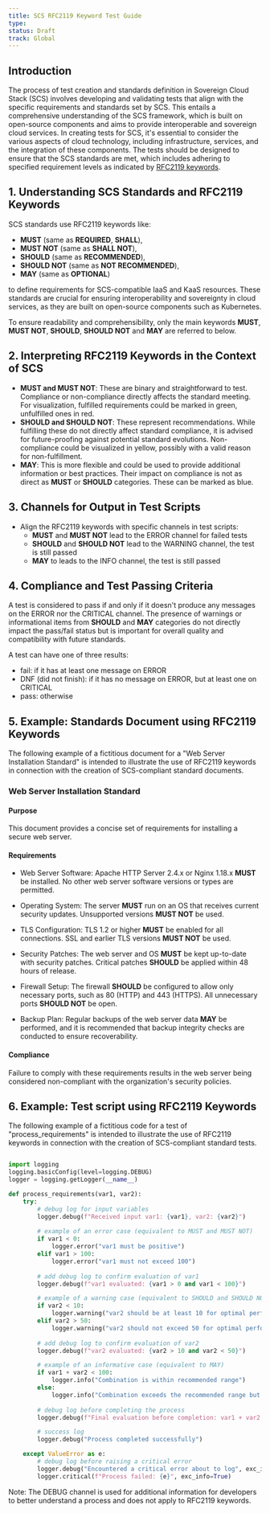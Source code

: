 ```yaml
---
title: SCS RFC2119 Keyword Test Guide
type:
status: Draft
track: Global
---
```


## Introduction

The process of test creation and standards definition in Sovereign Cloud Stack (SCS)
involves developing and validating tests that align with the specific requirements and
standards set by SCS. This entails a comprehensive understanding of the SCS framework,
which is built on open-source components and aims to provide interoperable and sovereign
cloud services. In creating tests for SCS, it's essential to consider the various aspects
of cloud technology, including infrastructure, services, and the integration of these
components. The tests should be designed to ensure that the SCS standards are met, which
includes adhering to specified requirement levels as indicated by [RFC2119 keywords](https://datatracker.ietf.org/doc/html/rfc2119).

## 1. Understanding SCS Standards and RFC2119 Keywords

SCS standards use RFC2119 keywords like:

* **MUST** (same as **REQUIRED**, **SHALL**),
* **MUST NOT** (same as **SHALL NOT**),
* **SHOULD** (same as **RECOMMENDED**),
* **SHOULD NOT** (same as **NOT RECOMMENDED**),
* **MAY** (same as **OPTIONAL**)

to define requirements for SCS-compatible IaaS and KaaS resources. These standards are crucial for ensuring interoperability and sovereignty in cloud services, as they are built on open-source components such as Kubernetes.

To ensure readability and comprehensibility, only the main keywords **MUST**, **MUST NOT**, **SHOULD**, **SHOULD NOT** and **MAY** are referred to below.

## 2. Interpreting RFC2119 Keywords in the Context of SCS

* **MUST and MUST NOT**: These are binary and straightforward to test. Compliance or
non-compliance directly affects the standard meeting. For visualization, fulfilled
requirements could be marked in green, unfulfilled ones in red.
* **SHOULD and SHOULD NOT**: These represent recommendations. While fulfilling these do
not directly affect standard compliance, it is advised for future-proofing against
potential standard evolutions. Non-compliance could be visualized in yellow, possibly
with a valid reason for non-fulfillment.
* **MAY**: This is more flexible and could be used to provide additional
information or best practices. Their impact on compliance is not as direct as **MUST** or
**SHOULD** categories. These can be marked as blue.

## 3. Channels for Output in Test Scripts

* Align the RFC2119 keywords with specific channels in test scripts:
  * **MUST** and **MUST NOT** lead to the ERROR channel for failed tests
  * **SHOULD** and **SHOULD NOT** lead to the WARNING channel, the test is still passed
  * **MAY** to leads to the INFO channel, the test is still passed

## 4. Compliance and Test Passing Criteria

A test is considered to pass if and only if it doesn't produce any messages on the
ERROR nor the CRITICAL channel. The presence of warnings or informational items from
**SHOULD** and **MAY** categories do not directly impact the pass/fail status but is
important for overall quality and compatibility with future standards.

A test can have one of three results:

* fail: if it has at least one message on ERROR
* DNF (did not finish): if it has no message on ERROR, but at least one on CRITICAL
* pass: otherwise

## 5. Example: Standards Document using RFC2119 Keywords

The following example of a fictitious document for a "Web Server Installation Standard"
is intended to illustrate the use of RFC2119 keywords in connection with the creation of
SCS-compliant standard documents.

### Web Server Installation Standard

#### Purpose

This document provides a concise set of requirements for installing a secure web server.

#### Requirements

* Web Server Software: Apache HTTP Server 2.4.x or Nginx 1.18.x **MUST** be installed. No
other web server software versions or types are permitted.

* Operating System: The server **MUST** run on an OS that receives current security updates.
Unsupported versions **MUST NOT** be used.

* TLS Configuration: TLS 1.2 or higher **MUST** be enabled for all connections. SSL and
earlier TLS versions **MUST NOT** be used.

* Security Patches: The web server and OS **MUST** be kept up-to-date with security patches.
Critical patches **SHOULD** be applied within 48 hours of release.

* Firewall Setup: The firewall **SHOULD** be configured to allow only necessary ports,
such as 80 (HTTP) and 443 (HTTPS). All unnecessary ports **SHOULD NOT** be open.

* Backup Plan: Regular backups of the web server data **MAY** be performed, and it is
recommended that backup integrity checks are conducted to ensure recoverability.

#### Compliance

Failure to comply with these requirements results in the web server being
considered non-compliant with the organization's security policies.

## 6. Example: Test script using RFC2119 Keywords

The following example of a fictitious code for a test of "process_requirements"
is intended to illustrate the use of RFC2119 keywords in connection with the
creation of SCS-compliant standard tests.

```python

import logging
logging.basicConfig(level=logging.DEBUG)
logger = logging.getLogger(__name__)

def process_requirements(var1, var2):
    try:
        # debug log for input variables
        logger.debug(f"Received input var1: {var1}, var2: {var2}")
        
        # example of an error case (equivalent to MUST and MUST NOT)
        if var1 < 0:
            logger.error("var1 must be positive")
        elif var1 > 100:
            logger.error("var1 must not exceed 100")
        
        # add debug log to confirm evaluation of var1
        logger.debug(f"var1 evaluated: {var1 > 0 and var1 < 100}")

        # example of a warning case (equivalent to SHOULD and SHOULD NOT)
        if var2 < 10:
            logger.warning("var2 should be at least 10 for optimal performance")
        elif var2 > 50:
            logger.warning("var2 should not exceed 50 for optimal performance")
        
        # add debug log to confirm evaluation of var2
        logger.debug(f"var2 evaluated: {var2 > 10 and var2 < 50}")

        # example of an informative case (equivalent to MAY)
        if var1 + var2 < 100:
            logger.info("Combination is within recommended range")
        else:
            logger.info("Combination exceeds the recommended range but may still proceed")
        
        # debug log before completing the process
        logger.debug(f"Final evaluation before completion: var1 + var2 = {var1 + var2}")

        # success log
        logger.debug("Process completed successfully")

    except ValueError as e:
        # debug log before raising a critical error
        logger.debug("Encountered a critical error about to log", exc_info=True)
        logger.critical(f"Process failed: {e}", exc_info=True)

```
Note: The DEBUG channel is used for additional information for developers to better understand a process and does not apply to RFC2119 keywords.